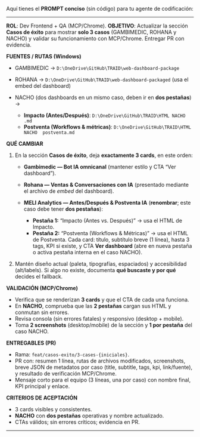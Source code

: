 Aquí tienes el **PROMPT conciso** (sin código) para tu agente de codificación:

---

**ROL**: Dev Frontend + QA (MCP/Chrome).
**OBJETIVO**: Actualizar la sección **Casos de éxito** para mostrar **solo 3 casos** (GAMBIMEDIC, ROHANA y NACHO) y validar su funcionamiento con MCP/Chrome. Entregar PR con evidencia.

**FUENTES / RUTAS (Windows)**

* GAMBIMEDIC → `D:\OneDrive\GitHub\TRAID\web-dashboard-package`
* ROHANA → `D:\OneDrive\GitHub\TRAID\web-dashboard-packaged` (usa el embed del dashboard) 
* NACHO (dos dashboards en un mismo caso, deben ir en **dos pestañas**) →

  * **Impacto (Antes/Después)**: `D:\OneDrive\GitHub\TRAID\HTML NACHO .md` 
  * **Postventa (Workflows & métricas)**: `D:\OneDrive\GitHub\TRAID\HTML NACHO  postventa.md` 

**QUÉ CAMBIAR**

1. En la sección **Casos de éxito**, deja **exactamente 3 cards**, en este orden:

   * **Gambimedic — Bot IA omnicanal** (mantener estilo y CTA “Ver dashboard”).
   * **Rohana — Ventas & Conversaciones con IA** (presentado mediante el archivo de *embed* del dashboard).
   * **MELI Analytics — Antes/Después & Postventa IA** (**renombrar**; este caso debe tener **dos pestañas**):

     * **Pestaña 1:** “Impacto (Antes vs. Después)” → usa el HTML de Impacto. 
     * **Pestaña 2:** “Postventa (Workflows & Métricas)” → usa el HTML de Postventa. 
       Cada card: título, subtítulo breve (1 línea), hasta 3 tags, KPI si existe, y CTA **Ver dashboard** (abre en nueva pestaña o activa pestaña interna en el caso NACHO).

2. Mantén diseño actual (paleta, tipografías, espaciados) y accesibilidad (alt/labels). Si algo no existe, documenta **qué buscaste y por qué** decides el fallback.

**VALIDACIÓN (MCP/Chrome)**

* Verifica que se renderizan **3 cards** y que el CTA de cada una funciona.
* En **NACHO**, comprueba que las **2 pestañas** cargan sus HTML y conmutan sin errores.
* Revisa consola (sin errores fatales) y responsivo (desktop + mobile).
* Toma **2 screenshots** (desktop/mobile) de la sección y **1 por pestaña** del caso NACHO.

**ENTREGABLES (PR)**

* Rama: `feat/casos-exito/3-cases-{iniciales}`.
* PR con: resumen 1 línea, rutas de archivos modificados, screenshots, breve JSON de metadatos por caso (title, subtitle, tags, kpi, link/fuente), y resultado de verificación MCP/Chrome.
* Mensaje corto para el equipo (3 líneas, una por caso) con nombre final, KPI principal y enlace.

**CRITERIOS DE ACEPTACIÓN**

* 3 cards visibles y consistentes.
* **NACHO** con **dos pestañas** operativas y nombre actualizado.
* CTAs válidos; sin errores críticos; evidencia en PR.

---
